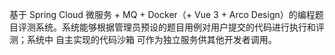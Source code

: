 基于 Spring Cloud 微服务 + MQ + Docker（+ Vue 3 + Arco Design）的编程题目评测系统。系统能够根据管理员预设的题目用例对用户提交的代码进行执行和评测；系统中 自主实现的代码沙箱 可作为独立服务供其他开发者调用。
